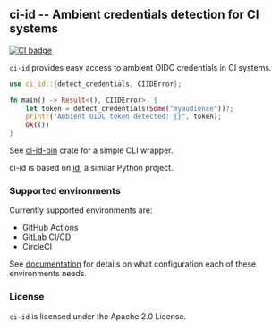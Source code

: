 ## ci-id -- Ambient credentials detection for CI systems

[![CI badge](https://github.com/jku/ci-id/actions/workflows/ci.yml/badge.svg)](https://github.com/jku/ci-id/actions/workflows/ci.yml)

`ci-id` provides easy access to ambient OIDC credentials in CI systems.

```rust
use ci_id::{detect_credentials, CIIDError};

fn main() -> Result<(), CIIDError>  {
    let token = detect_credentials(Some("myaudience"))?;
    print!("Ambient OIDC token detected: {}", token);
    Ok(())
}
```

See [ci-id-bin](https://crates.io/crates/ci-id-bin) crate for a simple CLI wrapper.

ci-id is based on [id](https://github.com/di/id), a similar Python project.

### Supported environments

Currently supported environments are:
* GitHub Actions
* GitLab CI/CD
* CircleCI

See [documentation](https://docs.rs/ci-id/latest/ci_id/) for details on what configuration each of these environments needs.

### License

`ci-id` is licensed under the Apache 2.0 License.
